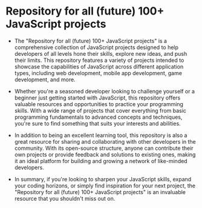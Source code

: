 # Repository for all (future) 100+ JavaScript projects
- The "Repository for all (future) 100+ JavaScript projects" is a comprehensive collection of JavaScript projects designed to help developers of all levels hone their skills, explore new ideas, and push their limits. This repository features a variety of projects intended to showcase the capabilities of JavaScript across different application types, including web development, mobile app development, game development, and more.

- Whether you're a seasoned developer looking to challenge yourself or a beginner just getting started with JavaScript, this repository offers valuable resources and opportunities to practice your programming skills. With a wide range of projects that cover everything from basic programming fundamentals to advanced concepts and techniques, you're sure to find something that suits your interests and abilities.

- In addition to being an excellent learning tool, this repository is also a great resource for sharing and collaborating with other developers in the community. With its open-source structure, anyone can contribute their own projects or provide feedback and solutions to existing ones, making it an ideal platform for building and growing a network of like-minded developers.

- In summary, if you're looking to sharpen your JavaScript skills, expand your coding horizons, or simply find inspiration for your next project, the "Repository for all (future) 100+ JavaScript projects" is an invaluable resource that you shouldn't miss out on.
